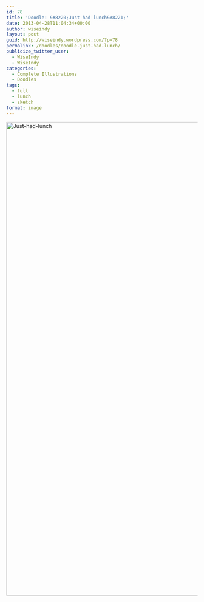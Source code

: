 ```yaml
---
id: 78
title: 'Doodle: &#8220;Just had lunch&#8221;'
date: 2013-04-28T11:04:34+00:00
author: wiseindy
layout: post
guid: http://wiseindy.wordpress.com/?p=78
permalink: /doodles/doodle-just-had-lunch/
publicize_twitter_user:
  - WiseIndy
  - WiseIndy
categories:
  - Complete Illustrations
  - Doodles
tags:
  - full
  - lunch
  - sketch
format: image
---
```

<img class="alignnone size-full wp-image-80" alt="Just-had-lunch" src="http://wiseindy.com/wp-content/uploads/2013/04/just-had-lunch.png" width="960" height="1249" />